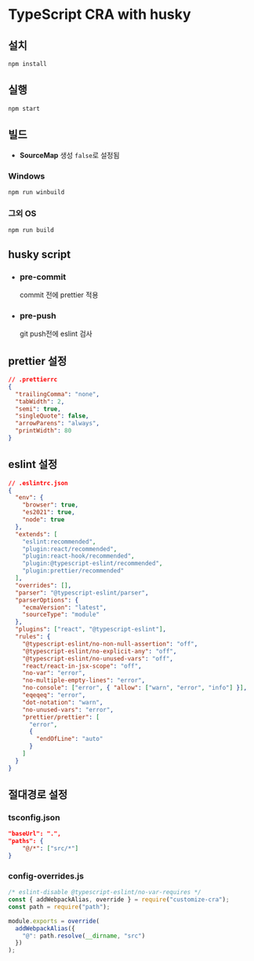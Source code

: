 # TypeScript CRA with husky

## 설치

```shell
npm install
```

## 실행

```shell
npm start
```

## 빌드

- **SourceMap** 생성 `false`로 설정됨

### Windows

```shell
npm run winbuild
```

### 그외 OS

```shell
npm run build
```

## husky script

- ### pre-commit
  commit 전에 prettier 적용
- ### pre-push
  git push전에 eslint 검사

## prettier 설정

```json
// .prettierrc
{
  "trailingComma": "none",
  "tabWidth": 2,
  "semi": true,
  "singleQuote": false,
  "arrowParens": "always",
  "printWidth": 80
}
```

## eslint 설정

```json
// .eslintrc.json
{
  "env": {
    "browser": true,
    "es2021": true,
    "node": true
  },
  "extends": [
    "eslint:recommended",
    "plugin:react/recommended",
    "plugin:react-hook/recommended",
    "plugin:@typescript-eslint/recommended",
    "plugin:prettier/recommended"
  ],
  "overrides": [],
  "parser": "@typescript-eslint/parser",
  "parserOptions": {
    "ecmaVersion": "latest",
    "sourceType": "module"
  },
  "plugins": ["react", "@typescript-eslint"],
  "rules": {
    "@typescript-eslint/no-non-null-assertion": "off",
    "@typescript-eslint/no-explicit-any": "off",
    "@typescript-eslint/no-unused-vars": "off",
    "react/react-in-jsx-scope": "off",
    "no-var": "error",
    "no-multiple-empty-lines": "error",
    "no-console": ["error", { "allow": ["warn", "error", "info"] }],
    "eqeqeq": "error",
    "dot-notation": "warn",
    "no-unused-vars": "error",
    "prettier/prettier": [
      "error",
      {
        "endOfLine": "auto"
      }
    ]
  }
}
```

## 절대경로 설정

### tsconfig.json

```json
"baseUrl": ".",
"paths": {
    "@/*": ["src/*"]
}
```

### config-overrides.js

```js
/* eslint-disable @typescript-eslint/no-var-requires */
const { addWebpackAlias, override } = require("customize-cra");
const path = require("path");

module.exports = override(
  addWebpackAlias({
    "@": path.resolve(__dirname, "src")
  })
);
```
